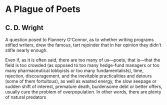 # A Plague of Poets
## C. D. Wright
A question posed to Flannery O'Connor, as to whether writing programs stifled
writers, drew the famous, tart rejoinder that in her opinion they didn't
stifle nearly enough.

Even if, as it is often said, there are too many of us—poets, that is—that the
field is too crowded (as opposed to too many hedge-fund managers or too many
pharmaceutical lobbyists or too many fundamentalists), time, rejection,
discouragement, and the inevitable practicalities and detours (some of them
fortuitous), as well as wasted energy, the slow seepage or sudden shift of
interest, premature death, burdensome debt or better offers, usually cure the
problem of overpopulation. In other words, there are plenty of natural
predators